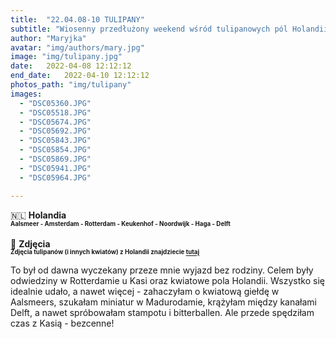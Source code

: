 ```yaml
---
title:  "22.04.08-10 TULIPANY"
subtitle: "Wiosenny przedłużony weekend wśród tulipanowych pól Holandii"
author: "Maryjka"
avatar: "img/authors/mary.jpg"
image: "img/tulipany.jpg"
date:   2022-04-08 12:12:12
end_date:   2022-04-10 12:12:12
photos_path: "img/tulipany"
images:
  - "DSC05360.JPG"
  - "DSC05518.JPG"
  - "DSC05674.JPG"
  - "DSC05692.JPG"
  - "DSC05843.JPG"
  - "DSC05854.JPG"
  - "DSC05869.JPG"
  - "DSC05941.JPG"
  - "DSC05964.JPG"

---
```

🇳🇱 **Holandia**<br/>
**<sub><sup>Aalsmeer - Amsterdam - Rotterdam - Keukenhof - Noordwijk - Haga - Delft</sup></sub>**<br/>
<br/>
📸 **Zdjęcia**<br/>
<sub><sup>**Zdjęcia tulipanów (i innych kwiatów) z Holandii znajdziecie <a href="https://photos.app.goo.gl/jzPEmeSML3c4Wd7X7">tutaj</a>**</sup></sub>

To był od dawna wyczekany przeze mnie wyjazd bez rodziny. Celem były odwiedziny w Rotterdamie u Kasi oraz kwiatowe pola Holandii. Wszystko się idealnie udało, a nawet więcej - zahaczyłam o kwiatową giełdę w Aalsmeers, szukałam miniatur w Madurodamie, krążyłam między kanałami Delft, a nawet spróbowałam stampotu i bitterballen. Ale przede spędziłam czas z Kasią - bezcenne!
